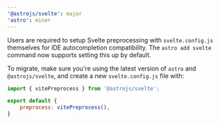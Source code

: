```yaml
---
'@astrojs/svelte': major
'astro': minor
---
```


Users are required to setup Svelte preprocessing with `svelte.config.js` themselves for IDE autocompletion compatibility. The `astro add svelte` command now supports setting this up by default.

To migrate, make sure you're using the latest version of `astro` and `@astrojs/svelte`, and create a new `svelte.config.js` file with:

```js
import { vitePreprocess } from '@astrojs/svelte';

export default {
	preprocess: vitePreprocess(),
}
```
